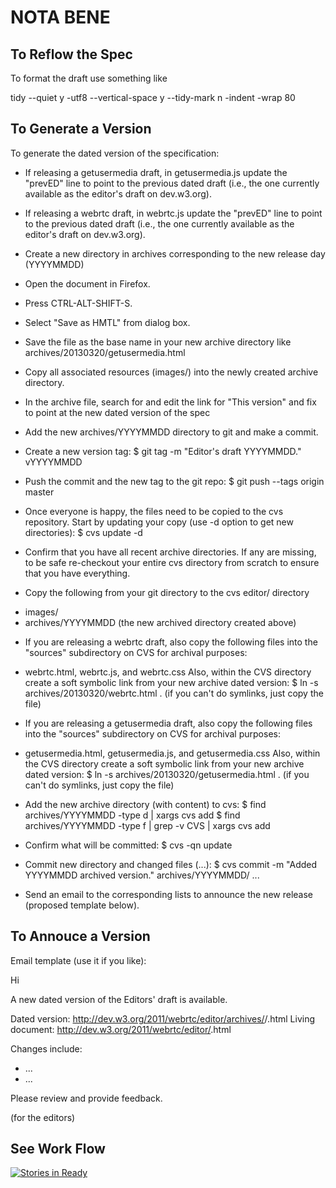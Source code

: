 NOTA BENE
=================================


To Reflow the Spec
------------------

To format the draft use something like

tidy --quiet y -utf8 --vertical-space y --tidy-mark n -indent -wrap 80


To Generate a Version
---------------------

To generate the dated version of the specification:

* If releasing a getusermedia draft, in getusermedia.js update the
  "prevED" line to point to the previous dated draft (i.e., the one
  currently available as the editor's draft on dev.w3.org).

* If releasing a webrtc draft, in webrtc.js update the "prevED" line
  to point to the previous dated draft (i.e., the one currently
  available as the editor's draft on dev.w3.org).

* Create a new directory in archives corresponding to the new release
day (YYYYMMDD)

* Open the document in Firefox.

* Press CTRL-ALT-SHIFT-S.

* Select "Save as HMTL" from dialog box.

* Save the file as the base name in your new archive directory like
archives/20130320/getusermedia.html

* Copy all associated resources (images/)  into the newly created
archive directory.

* In the archive file, search for and edit the link for "This version"
  and fix to point at the new dated version of the spec

* Add the new archives/YYYYMMDD directory to git and make a commit.

* Create a new version tag:
  $ git tag -m "Editor's draft YYYYMMDD." vYYYYMMDD

* Push the commit and the new tag to the git repo:
  $ git push --tags origin master

* Once everyone is happy, the files need to be copied to the cvs repository.
Start by updating your copy (use -d option to get new directories):
  $ cvs update -d

* Confirm that you have all recent archive directories.  If any are
  missing, to be safe re-checkout your entire cvs directory from scratch to
  ensure that you have everything.

* Copy the following from your git directory to the cvs editor/ directory
 - images/
 - archives/YYYYMMDD (the new archived directory created above)

* If you are releasing a webrtc draft, also copy the following files into the
  "sources" subdirectory on CVS for archival purposes:
 - webrtc.html, webrtc.js, and webrtc.css
  Also, within the CVS directory create a soft symbolic link from your new
  archive dated version:
  $ ln -s archives/20130320/webrtc.html .
  (if you can't do symlinks, just copy the file)

* If you are releasing a getusermedia draft, also copy the following files
   into the "sources" subdirectory on CVS for archival purposes:
 - getusermedia.html, getusermedia.js, and getusermedia.css
  Also, within the CVS directory create a soft symbolic link from your new
  archive dated version:
  $ ln -s archives/20130320/getusermedia.html .
  (if you can't do symlinks, just copy the file)

* Add the new archive directory (with content) to cvs:
  $ find archives/YYYYMMDD -type d | xargs cvs add
  $ find archives/YYYYMMDD -type f | grep -v CVS | xargs cvs add

* Confirm what will be committed:
  $ cvs -qn update

* Commit new directory and changed files (...):
  $ cvs commit -m "Added YYYYMMDD archived version." archives/YYYYMMDD/ ...

* Send an email to the corresponding lists to announce the new release
(proposed template below).


To Annouce a Version
--------------------

Email template (use it if you like):

Hi

A new dated version of the Editors' draft is available.

Dated version: http://dev.w3.org/2011/webrtc/editor/archives/<YYYYMMDD>/<docname>.html
Living document: http://dev.w3.org/2011/webrtc/editor/<docname>.html

Changes include:
* ...
* ...

Please review and provide feedback.

<your name> (for the editors)


See Work Flow
-------------

[![Stories in Ready](https://badge.waffle.io/fluffy/webrtc-w3c.png?label=ready&title=Ready)](http://waffle.io/fluffy/webrtc-w3c)
